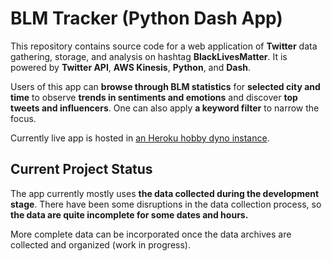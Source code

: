 # BLM Tracker (Python Dash App)

This repository contains source code for a web application of **Twitter** data gathering, storage, and analysis on hashtag **BlackLivesMatter**. It is powered by **Twitter API**, **AWS Kinesis**, **Python**, and **Dash**.
 
Users of this app can **browse through BLM statistics** for **selected city and time** to observe **trends in sentiments and emotions** and discover **top tweets and influencers**. One can also apply **a keyword filter** to narrow the focus.   

Currently live app is hosted in [an Heroku hobby dyno instance](https://blm-tracker-app.herokuapp.com/). 


## Current Project Status 

The app currently mostly uses **the data collected during the development stage**. There have been some disruptions in the data collection process, so **the data are quite incomplete for some dates and hours.**  

More complete data can be incorporated once the data archives are collected and organized (work in progress).  
